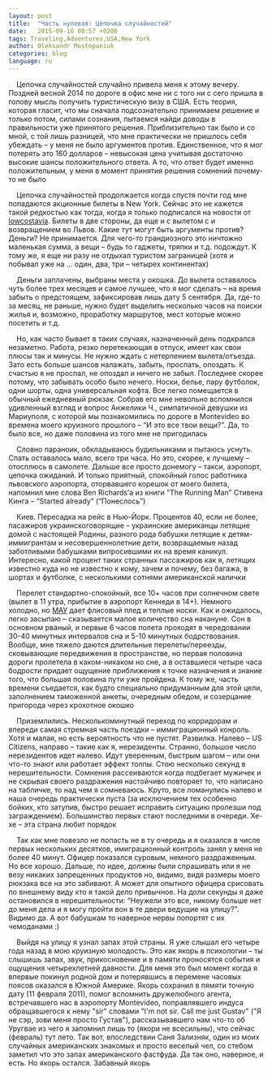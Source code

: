 ```yaml
---
layout: post
title:  "Часть нулевая: Цепочка случайностей"
date:   2015-09-16 00:57 +0200
tags: Traveling,Adventures,USA,New York
author: Oleksandr Mostepaniuk
categories: blog
language: ru
---
```


&nbsp;&nbsp;&nbsp;&nbsp;Цепочка случайностей случайно привела меня к этому вечеру. Поздней весной 2014 по дороге в офис мне ни с того ни с сего пришла в голову мысль получить туристическую визу в США. Есть теория, которая гласит, что мы сначала подсознательно принимаем решение и только потом, силами сознания, пытаемся найди доводы в правильности уже принятого решения.<!--more--> Приблизительно так было и со мной, с той лишь разницей, что мне практически не пришлось себя убеждать &ndash; у меня не было аргументов против. Единственное, что я мог потерять это 160 долларов &ndash; невысокая цена учитывая достаточно высокие шансы положительного ответа. А то, что ответ будет именно положительным, у меня в момент принятия решения сомнений почему-то не было

&nbsp;&nbsp;&nbsp;&nbsp;Цепочка случайностей продолжается когда спустя почти год мне попадаются акционные билеты в New York. Сейчас это не кажется такой редкостью как тогда, когда я только подписался на новости от [lowcostavia](http://lowcostavia.com.ua/). Билеты в две стороны, да еще и с вылетом с и возвращением во Львов. Какие тут могут быть аргументы против? Деньги? Не принимается. Для чего-то грандиозного это ничтожно маленькая сумма, а вещи &ndash; будь то гаджеты, тряпки и т.д. подождут. К тому же, я еще ни разу не отдыхал туристом заграницей (хотя и побывал уже на … один, два, три &ndash; четырех континентах)

&nbsp;&nbsp;&nbsp;&nbsp;Деньги заплачены, выбраны места у окошка. До вылета оставалось чуть более трех месяцев и самое лучшее, что я мог сделать &ndash; на время забыть о предстоящем, зафиксировав лишь дату 5 сентября. Да, где-то за месяц, не раньше, нужно будет выделить несколько часов на поиски жилья и, возможно, проработку маршрутов, мест которые можно посетить и т.д.

&nbsp;&nbsp;&nbsp;&nbsp;Но, как часто бывает в таких случаях, назначенный день подкрался незаметно. Работа, резко перетекающая в отпуск, имеет как свои плюсы так и минусы. Не нужно ждать с нетерпением вылета/отъезда. Зато есть больше шансов налажать, забыть, проспать, опоздать. К счастью я не проспал, не опоздал и ничего не забыл. Последнее скорее потому, что забывать особо было нечего. Носки, белье, пару футболок, одни шорты, одна универсальная кофта. Все легко помещается в обычный ежедневный рюкзак.  Собрав его мне невольно вспомнился удивленный взгляд и вопрос Анжелики Ч., симпатичной девушки из Мариуполя, с которой мы познакомились по дороге в Montevideo  во времена моего круизного прошлого &ndash; “И это все твои вещи?”. Да, то было все, но даже половина из того мне не пригодилась

&nbsp;&nbsp;&nbsp;&nbsp;Словно параноик, обкладываюсь будильниками и пытаюсь уснуть. Спать оставалось мало, всего три часа. Но это, скорее, к лучшему &ndash; отосплюсь в самолете. Дальше все просто донемогу &ndash; такси, аэропорт, цепочка ожиданий. И только приятный, спокойный голос работника львовского аэропорта, оторвавшего корешок от моего билета, напомнил мне слова Ben Richards’а из книги “The Running Man” Стивена Кинга &ndash; “Started already” (“Понеслось”)

&nbsp;&nbsp;&nbsp;&nbsp;Киев. Пересадка на рейс в Нью-Йорк. Процентов 40, если не более, пасажиров украинскоговорящие &ndash; украинские американцы летящие домой с настоящей Родины, разного рода бабушки летящие к детям-иммигрантам и несовершеннолетние дети, возвращаемые назад заботливыми бабушками випросившими их на время каникул. Интересно, какой процент таких странных пассажиров как я, летящих известно куда но не известно к кому, зачем и почему, без багажа, в шортах и футболке, с несколькими сотнями американской налички

&nbsp;&nbsp;&nbsp;&nbsp;Перелет стандартно-спокойный, все 10+ часов при солнечном свете (вылет в 11 утра, прибытие в аэропорт Кеннеди в 14+). Немного холодно, но [МАУ](http://www.flyuia.com/ua/main.html) дает флисовый плед и теплые носки. Как и ожидалось, легко засыпаю &ndash; сказывается малое количество сна накануне. Сон в основном рваный, и первые 6 часов полета проходят в чередовании 30-40 минутных интервалов сна и 5-10 минутных бодрствования. Вообще, мне тяжело даются длительные перелеты/переезды, сковывающие передвижения в пространстве, но первая половина дороги пролетела в каком-никаком но сне, а в оставшиеся четыре часа бодрости придает ощущение приближения к точке назначения и знание того, что большая половина пути уже пройдена. К тому же, часть времени съедается, как будто специально придуманным для этой цели, заполнением таможенной анкеты, очередным обедом, и созерцание пригорода через крохотное окошко

&nbsp;&nbsp;&nbsp;&nbsp;Приземлились. Несколькоминутный переход по корридорам и впереди самая стремная часть поездки &ndash; иммиграционный конроль. Хотя и малая, но есть вероятность что не пустят. Развилка. Налево &ndash; US Citizens, направо &ndash; такие как я, нерезиденты. Странно, большое число нерезидентов идет налево. Идут уверенным, быстрым шагом &ndash; или они что-то знают или работает эффект толпы. Стою несколько секунд в нерешительности. Сомнения рассеиваются когда подбегает мужичек и не скрывая своего раздражения настойчиво повторяет то, что написано на табличке, то над чем я сомневаюсь. Круто, все ломанулись налево и наша очередь практически пуста (за исключением тех особенно бойких, кто затупив, быстро решает исправить ситуацию пролезши под заграждением). Большинство первых стают последними в очереди. Хе-хе &ndash; эта страна любит порядок

&nbsp;&nbsp;&nbsp;&nbsp;Так как мне повезло не попасть не в ту очередь и я оказался в числе первых нескольких десятков, имиграционный контроль занял у меня не более 40 минут. Офицер показался суровым, немного раздраженным. Но все хорошо. Дальше, по идее, должны были спрашивать или я не везу никаких запрещенных продуктов но, видимо, видя размеры моего рюкзака все на это забивают. А может для опытного офицера срисовать по внешнему виду кто я такой дело привычное. На доли секунды я даже остановился в нерешительности: “Неужели это все, никому больше нет до меня дела и я могу пройти вон в те двери ведущие на улицу?”. Видимо да. А вот бабушкам то наверное нервы попортят с их чемоданами :)

&nbsp;&nbsp;&nbsp;&nbsp;Выйдя на улицу я узнал запах этой страны. Я уже слышал его четыре года назад в мою круизную молодость. Это как якорь в психологии &ndash; ты слышишь запах, звук, прикосновение и в памяти проносятся события и ощущения четырехлетней давности. Для меня это был момент когда я впервые покинул родной дом и потерявшись в перемене часовых поясов оказался в Южной Америке. Якорь сохранил в пямяти точную дату (11 февраля 2011), помог вспомнить дружелюбного агента, встречавшего нас в аэропорту Montevideo, поправлявшего индуса обращавшегося к нему "sir" словами "I'm not sir. Call me just Gustav" ("Я не сэр, зови меня просто Густав"), рассказывавшего нам что-то об Уругвае из чего я запомнил лишь то (якори не всесильны), что сейчас (февраль) тут лето. Так вот, впоследствии Саня Зализняк, один из моих случайных американских знакомых и просто веселый чел, со стебом заметил что это запах американского фастфуда. Да так оно, наверное, и есть. Но якорь остался. Забавный якорь

